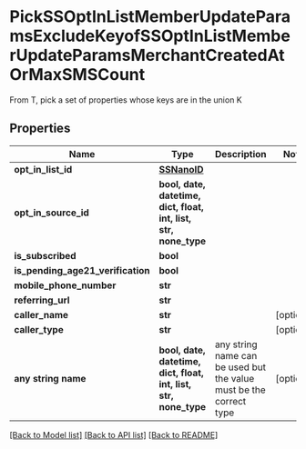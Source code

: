 # PickSSOptInListMemberUpdateParamsExcludeKeyofSSOptInListMemberUpdateParamsMerchantCreatedAtOrMaxSMSCount

From T, pick a set of properties whose keys are in the union K

## Properties
Name | Type | Description | Notes
------------ | ------------- | ------------- | -------------
**opt_in_list_id** | [**SSNanoID**](SSNanoID.md) |  | 
**opt_in_source_id** | **bool, date, datetime, dict, float, int, list, str, none_type** |  | 
**is_subscribed** | **bool** |  | 
**is_pending_age21_verification** | **bool** |  | 
**mobile_phone_number** | **str** |  | 
**referring_url** | **str** |  | 
**caller_name** | **str** |  | [optional] 
**caller_type** | **str** |  | [optional] 
**any string name** | **bool, date, datetime, dict, float, int, list, str, none_type** | any string name can be used but the value must be the correct type | [optional]

[[Back to Model list]](../README.md#documentation-for-models) [[Back to API list]](../README.md#documentation-for-api-endpoints) [[Back to README]](../README.md)


